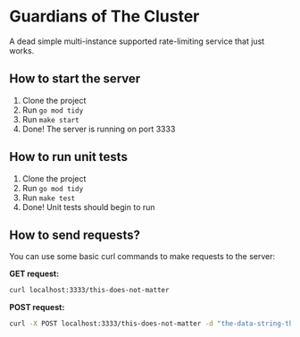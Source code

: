# Guardians of The Cluster

A dead simple multi-instance supported rate-limiting service that just works.

## How to start the server

1. Clone the project
2. Run `go mod tidy`
3. Run `make start`
4. Done! The server is running on port 3333

## How to run unit tests

1. Clone the project
2. Run `go mod tidy`
3. Run `make test`
4. Done! Unit tests should begin to run

## How to send requests?

You can use some basic curl commands to make requests to the server:

**GET request:**

```bash
curl localhost:3333/this-does-not-matter
```

**POST request:**

```bash
curl -X POST localhost:3333/this-does-not-matter -d "the-data-string-that-you-want-to-send-with-your-request-why-you-are-still-reading-this?"
```
